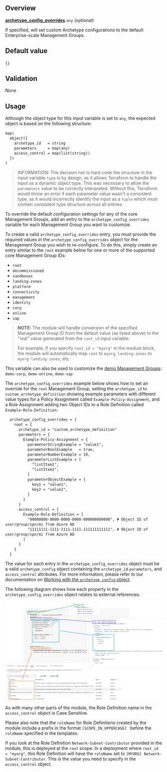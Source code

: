 ## Overview

[**archetype_config_overrides**](#overview) `any` (optional)

If specified, will set custom Archetype configurations to the default Enterprise-scale Management Groups.

## Default value

`{}`

## Validation

None

## Usage

Although the object type for this input variable is set to `any`, the expected object is based on the following structure:

```hcl
map(
  object({
    archetype_id   = string
    parameters     = map(any)
    access_control = map(list(string))
  })
)
```

> INFORMATION: The decision not to hard code the structure in the input variable `type` is by design, as it allows Terraform to handle the input as a dynamic object type.
This was necessary to allow the `parameters` value to be correctly interpreted.
Without this, Terraform would throw an error if each parameter value wasn't a consistent type, as it would incorrectly identify the input as a `tuple` which must contain consistent type structure across all entries.

To override the default configuration settings for any of the core Management Groups, add an entry to the `archetype_config_overrides` variable for each Management Group you want to customize.

To create a valid `archetype_config_overrides` entry, you must provide the required values in the `archetype_config_overrides` object for the Management Group you wish to re-configure.
To do this, simply create an entry similar to the `root` example below for one or more of the supported core Management Group IDs:

- `root`
- `decommissioned`
- `sandboxes`
- `landing-zones`
- `platform`
- `connectivity`
- `management`
- `identity`
- `corp`
- `online`
- `sap`

> **NOTE:** The module will handle conversion of the specified Management Group ID from the default value (as listed above) to the "real" value generated from the `root_id` input variable.
>
> For example, if you specify `root_id = "myorg"` in the module block, the module will automatically map `root` to `myorg`, `landing-zones` to `myorg-landing-zones`, etc.

This variable can also be used to customize the [demo Management Groups](https://github.com/Azure/terraform-azurerm-caf-enterprise-scale/wiki/%5BVariables%5D-deploy_demo_landing_zones): `demo-corp`, `demo-online`, `demo-sap`

The `archetype_config_overrides` example below shows how to set an override for the `root` Management Group, setting the `archetype_id` to `custom_archetype_definition` showing example parameters with different value types for a Policy Assignment called `Example-Policy-Assignment`, and a Role Assignment adding two Object IDs to a Role Definition called `Example-Role-Definition`:

```hcl
  archetype_config_overrides = {
    root = {
      archetype_id = "custom_archetype_definition"
      parameters = {
        Example-Policy-Assignment = {
          parameterStringExample = "value1",
          parameterBoolExample   = true,
          parameterNumberExample = 10,
          parameterListExample = [
            "listItem1",
            "listItem2",
          ]
          parameterObjectExample = {
            key1 = "value1",
            key2 = "value2",
          }
        }
      }
      access_control = {
        Example-Role-Definition = [
          "00000000-0000-0000-0000-000000000000", # Object ID of user/group/spn/mi from Azure AD
          "11111111-1111-1111-1111-111111111111", # Object ID of user/group/spn/mi from Azure AD
        ]
      }
    }
  }
```

The value for each entry in the `archetype_config_overrides` object must be a valid `archetype_config` object containing the `archetype_id` `parameters`, and `access_control` attributes.
For more information, please refer to our documentation on [Working with the `archetype config` object][archetype_config_object].

The following diagram shows how each property in the `archetype_config_overrides` object relates to external references:

![archetype_config_overrides_mapping][archetype_config_overrides_mapping]

As with many other parts of the module, the Role Definition name in the `access_control` object is Case Sensitive.

Please also note that the `roleName` for Role Definitions created by the module include a prefix in the format `[SCOPE_IN_UPPERCASE] ` before the `roleName` specified in the templates.

If you look at the Role Definition `Network-Subnet-Contributor` provided in the module, this is deployed at the `root` scope.
In a deployment where `root_id = "myorg"`, this Role Definition will have the `roleName` set to `[MYORG] Network-Subnet-Contributor`.
This is the value you need to specify in the `access_control` object.

[//]: # (*****************************)
[//]: # (INSERT IMAGE REFERENCES BELOW)
[//]: # (*****************************)

[archetype_config_overrides_mapping]: ./media/variables-archetype_config_overrides-mapping.png "Mapping of archetype_config_overrides entries to their respective sources"

[//]: # "************************"
[//]: # "INSERT LINK LABELS BELOW"
[//]: # "************************"

[this_page]: # "Link for the current page."

[azuread_provider]: https://registry.terraform.io/providers/hashicorp/azuread/latest/docs "Azure Active Directory Provider"

[archetype_config_object]: ./%5BUser-Guide%5D-Archetype-Definitions#working-with-the-archetype_config-object "Working with the archetype_config object"